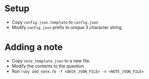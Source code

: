 

# Setup

* Copy `config.json.template` to `config.json`
* Modify `config.json` prefix to unique 3 character string.

# Adding a note

* Copy `note_template.json` to a new file.
* Modify the contents to the question
* Run `ruby add_note.rb -f <DECK_JSON_FILE> -n <NOTE_JSON_FILE>`
